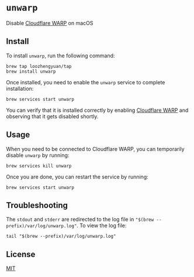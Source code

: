 # `unwarp`

Disable [Cloudflare WARP](https://developers.cloudflare.com/cloudflare-one/connections/connect-devices/warp/) on macOS

## Install

To install `unwarp`, run the following command:

```shell
brew tap loozhengyuan/tap
brew install unwarp
```

Once installed, you need to enable the `unwarp` service to complete installation:

```shell
brew services start unwarp
```

You can verify that it is installed correctly by enabling [Cloudflare WARP](https://developers.cloudflare.com/cloudflare-one/connections/connect-devices/warp/) and observing that it gets disabled shortly.

## Usage

When you need to be connected to Cloudflare WARP, you can temporarily disable `unwarp` by running:

```shell
brew services kill unwarp
```

Once you are done, you can restart the service by running:

```shell
brew services start unwarp
```

## Troubleshooting

The `stdout` and `stderr` are redirected to the log file in `"$(brew --prefix)/var/log/unwarp.log"`. To view the log file:

```shell
tail "$(brew --prefix)/var/log/unwarp.log"
```

## License

[MIT](https://choosealicense.com/licenses/mit/)
